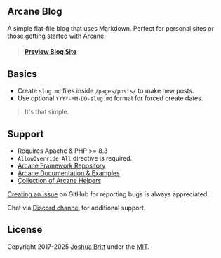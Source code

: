 ## Arcane Blog

A simple flat-file blog that uses Markdown. Perfect for personal sites or those getting started with [Arcane](http://arcane.dev).

> #### [Preview Blog Site](https://blog.arcane.dev)

## Basics

- Create `slug.md` files inside `/pages/posts/` to make new posts.
- Use optional `YYYY-MM-DD-slug.md` format for forced create dates.

> It's that simple.

## Support

- Requires Apache & PHP >= 8.3
- `AllowOverride All` directive is required.
- [Arcane Framework Repository](https://github.com/MEDIA76/arcane)
- [Arcane Documentation & Examples](https://github.com/MEDIA76/arcane/blob/master/MANUAL.md)
- [Collection of Arcane Helpers](https://github.com/MEDIA76/arcane-helpers)

[Creating an issue](https://github.com/MEDIA76/arcane-blog/issues) on GitHub for reporting bugs is always appreciated.

Chat via [Discord channel](https://chat.arcane.dev) for additional support.

## License

Copyright 2017-2025 [Joshua Britt](https://github.com/capachow) under the [MIT](LICENSE.md).